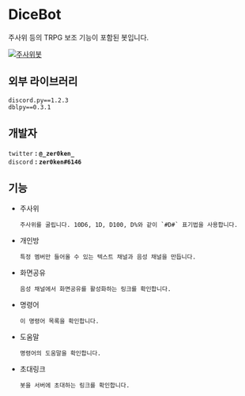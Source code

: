 # DiceBot
주사위 등의 TRPG 보조 기능이 포함된 봇입니다.

<a href="https://discordbots.org/bot/609223331945906186" >
  <img src="https://discordbots.org/api/widget/609223331945906186.svg" alt="주사위봇" />
</a>

## 외부 라이브러리
```
discord.py==1.2.3  
dblpy==0.3.1
```

## 개발자
`twitter` **: `@_zer0ken_`**  
`discord` **: `zer0ken#6146`**

## 기능
* 주사위  
  ```
  주사위를 굴립니다. 10D6, 1D, D100, D%와 같이 `#D#` 표기법을 사용합니다.
  ```
* 개인방
  ```
  특정 멤버만 들어올 수 있는 텍스트 채널과 음성 채널을 만듭니다.
  ```
* 화면공유
  ```
  음성 채널에서 화면공유를 활성화하는 링크를 확인합니다.
  ```
* 명령어
  ```
  이 명령어 목록을 확인합니다.
  ```
* 도움말
  ```
  명령어의 도움말을 확인합니다.
  ```
* 초대링크
  ```
  봇을 서버에 초대하는 링크를 확인합니다.
  ```
